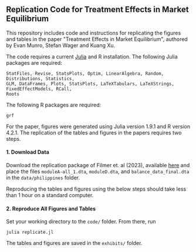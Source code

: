 ## Replication Code for Treatment Effects in Market Equilibrium 

This repository includes code and instructions for replicating the figures and tables
in the paper "Treatment Effects in Market Equilibrium", authored by Evan Munro, Stefan
Wager and Kuang Xu.  

The code requires a current [Julia](https://docs.julialang.org/en/v1/) and R installation. The following Julia packages are required:

```
StatFiles, Revise, StatsPlots, Optim, LinearAlgebra, Random, Distributions, Statistics,
GLM, DataFrames, Plots, StatsPlots, LaTeXTabulars, LaTeXStrings, FixedEffectModels, RCall,
Roots
```

The following R packages are required:
```
grf
```

For the paper, figures were generated using Julia version 1.9.1 and R version 4.2.1. The replication of the tables and figures in the papers requires two steps.

#### 1. Download Data
Download the replication package of Filmer et. al (2023), available [here](https://dataverse.harvard.edu/dataset.xhtml?persistentId=doi:10.7910/DVN/SGJDLC) and place the files `moduleA-all_1.dta`, `moduleD.dta`, and `balance_data_final.dta` in the `data/philippines` folder.

Reproducing the tables and figures using the below steps should take less than 1 hour on a standard computer.

#### 2. Reproduce All Figures and Tables

Set your working directory to the `code/` folder. From there, run
```
julia replicate.jl
```

The tables and figures are saved in the `exhibits/` folder.
